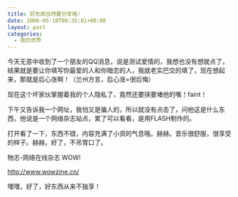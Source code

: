 ```yaml
---
title: 好东西当然要分享咯!
date: 2006-05-10T08:35:01+00:00
layout: post
categories:
  - 我的世界
---
```


今天无意中收到了一个朋友的QQ消息，说是测试爱情的，我想也没有想就点了，结果就是要让你填写你最爱的人和你暗恋的人，我就老实巴交的填了，现在想起来，那就是后心涨啊！（兰州方言，后心涨=很后悔）

现在这个坏家伙掌握着我的个人隐私了，竟然还要挟要堵他的嘴！faint！

下午又告诉我一个网址，我怕又是骗人的，所以就没有点击了，问他这是什么东西，他说是一个网络杂志站点，累了可以看看，是用FLASH制作的。

打开看了一下，东西不错，内容充满了小资的气息哦。赫赫。音乐很舒服，很享受的样子。赫赫。好了，不吊胃口了。

物志-网络在线杂志 WOW!

<http://www.wowzine.cn/>

嘿嘿，好了，好东西从来不独享！